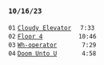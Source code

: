 ### `10/16/23`
`01` [`Cloudy Elevator`](cloudy-elevator.mp3)   `7:33`  
`02` [`Floor 4`](floor-4.mp3)         `10:46`  
`03` [`Wh-operator`](wh-operator.mp3)      `7:29`  
`04` [`Doom Unto U`](doom-unto-u.mp3)      `4:58`
